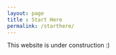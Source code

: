 ```yaml
---
layout: page
title : Start Here
permalink: /starthere/
---
```


This website is under construction :)
